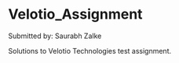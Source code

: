 # Velotio_Assignment
Submitted by: Saurabh Zalke

Solutions to Velotio Technologies test assignment.


